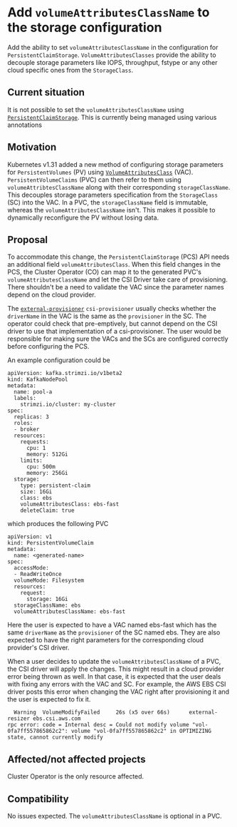 # Add `volumeAttributesClassName` to the storage configuration

Add the ability to set `volumeAttributesClassName` in the configuration for `PersistentClaimStorage`.
`VolumeAttributesClasses` provide the ability to decouple storage parameters like
IOPS, throughput, fstype or any other cloud specific ones from the `StorageClass`.

## Current situation

It is  not possible to set the `volumeAttributesClassName` using [`PersistentClaimStorage`](https://github.com/strimzi/strimzi-kafka-operator/blob/c1b20f726dddbcd2a070c2eeb14fd30902027aec/api/src/main/java/io/strimzi/api/kafka/model/kafka/PersistentClaimStorage.java).
This is currently being managed using various annotations

## Motivation

Kubernetes v1.31 added a new method of configuring storage parameters for `PersistentVolumes` (PV)
using [`VolumeAttributesClass`](https://kubernetes.io/docs/concepts/storage/volume-attributes-classes/) (VAC).
`PersistentVolumeClaims` (PVC) can then refer to them using `volumeAttribtesClassName` along with their
corresponding `storageClassName`. This decouples storage parameters specification from the `StorageClass`
(SC) into the VAC. In a PVC, the `storageClassName` field is immutable, whereas the
`volumeAttributesClassName` isn't. This makes it possible to dynamically reconfigure the PV without
losing data.

## Proposal

To accommodate this change, the `PersistentClaimStorage` (PCS) API needs an additional field `volumeAttributesClass`.
When this field changes in the PCS, the Cluster Operator (CO) can map it to the generated PVC's
`volumeAttributesClassName` and let the CSI Driver take care of provisioning. There shouldn't be
a need to validate the VAC since the parameter names depend on the cloud provider.

The [`external-provisioner`](https://github.com/kubernetes-csi/external-provisioner) `csi-provisioner`
usually checks whether the `driverName` in the VAC is the same as the `provisioner` in the SC.
The operator could check that pre-emptively, but cannot depend on the CSI driver to use that implementation
of a csi-provisioner. The user would be responsible for making sure the VACs and the SCs are configured
correctly before configuring the PCS.

An example configuration could be

```
apiVersion: kafka.strimzi.io/v1beta2
kind: KafkaNodePool
metadata:
  name: pool-a
  labels:
    strimzi.io/cluster: my-cluster
spec:
  replicas: 3
  roles:
  - broker
  resources:
    requests:
      cpu: 1
      memory: 512Gi
    limits:
      cpu: 500m
      memory: 256Gi
  storage:
    type: persistent-claim
    size: 16Gi
    class: ebs
    volumeAttributesClass: ebs-fast
    deleteClaim: true
```

which produces the following PVC

```
apiVersion: v1
kind: PersistentVolumeClaim
metadata:
  name: <generated-name>
spec:
  accessMode:
  - ReadWriteOnce
  volumeMode: Filesystem
  resources:
    request:
      storage: 16Gi
  storageClassName: ebs
  volumeAttributesClassName: ebs-fast
```

Here the user is expected to have a VAC named ebs-fast which has the same `driverName` as the
`provisioner` of the SC named ebs. They are also expected to have the right parameters for
the corresponding cloud provider's CSI driver.

When a user decides to update the `volumeAttributesClassName` of a PVC, the CSI driver will
apply the changes. This might result in a cloud provider error being thrown as well. In that
case, it is expected that the user deals with fixing any errors with the VAC and SC. For
example, the AWS EBS CSI driver posts this error when changing the VAC right after
provisioning it and the user is expected to fix it.

```
  Warning  VolumeModifyFailed     26s (x5 over 66s)      external-resizer ebs.csi.aws.com                                                          rpc error: code = Internal desc = Could not modify volume "vol-0fa7ff557865862c2": volume "vol-0fa7ff557865862c2" in OPTIMIZING state, cannot currently modify
```

## Affected/not affected projects

Cluster Operator is the only resource affected.

## Compatibility

No issues expected. The `volumeAttributesClassName` is optional in a PVC.


